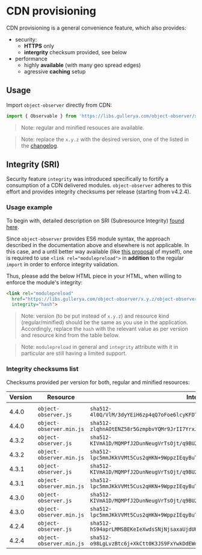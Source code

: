 # CDN provisioning

CDN provisioning is a general convenience feature, which also provides:
- security:
  - __HTTPS__ only
  - __intergrity__ checksum provided, see below
- performance
  - highly __available__ (with many geo spread edges)
  - agressive __caching__ setup

## Usage

Import `object-observer` directly from CDN:
```js
import { Observable } from 'https://libs.gullerya.com/object-observer/x.y.z/object-observer.min.js';
```

> Note: regular and minified resouces are available.

> Note: replace the `x.y.z` with the desired version, one of the listed in the [changelog](changelog.md).

## Integrity (SRI)

Security feature `integrity` was introduced specifically to fortify a consumption of a CDN delivered modules.
`object-observer` adheres to this effort and provides integrity checksums per release (starting from v4.2.4).

### Usage example

To begin with, detailed description on SRI (Subresource Integrity) [found here](https://developer.mozilla.org/en-US/docs/Web/Security/Subresource_Integrity).

Since `object-observer` provides ES6 module syntax, the approach described in the documentation above and elsewhere is not applicable.
In this case, and a until better way available (like [this proposal](https://github.com/tc39/proposal-import-assertions/issues/113) of myself), one is required to use `<link rel="modulepreload">` in __addition__ to the regular `import` in order to enforce integrity validation.

Thus, please add the below HTML piece in your HTML, when willing to enforce the module's integrity:
```html
<link rel="modulepreload" 
  href="https://libs.gullerya.com/object-observer/x.y.z/object-observer.min.js"
  integrity="hash">
```

> Note: version (to be put instead of `x.y.z`) and resource kind (regular/minified) should be the same as you use in the application. Accordingly, replace the `hash` with the relevant value as per version and resource kind from the table below.

> Note: `modulepreload` in general and `integrity` attribute with it in particular are still having a limited support.

### Integrity checksums list

Checksums provided per version for both, regular and minified resources:

| Version | Resource | Integrity checksum (hash) |
|---------|----------|---------------------------|
|<!--INSERT-MARKER-->
| 4.4.0 | `object-observer.js` | `sha512-4l0Q/VlM/3dyYEiH6zp4qQ7oFoe6lcyKFDTU+wJ04LwK9o9hzvBYfmHzFlt4kicfGe4U8u+D+AD3onTQuQBoaw==` |
| 4.4.0 | `object-observer.min.js` | `sha512-zlqhnAOtENZ58r5GzmpbvYQMr9JrII7YrxJ9SEWQXNIZUhL/rZDTm3g0uH1895kbPKv/zIK59XcfrmAWtR/QDA==` |
| 4.3.2 | `object-observer.js` | `sha512-KIVmA1D/MQMPfJ2DunNeugVrTsOjt/q9BU2+C2E4PEMT+Om5kRE8nl/at+zBKbO7yUih/T9VmiQw50mROPfI/A==` |
| 4.3.2 | `object-observer.min.js` | `sha512-lpc5mmJKkVVMt5Cus2qHKN+9WppzIEqyBuT1ROmI2w+dC+RRwi0jB9p0El55Yoh2m5cmDOcXbv3YMyWQd22oZA==` |
| 4.3.1 | `object-observer.js` | `sha512-KIVmA1D/MQMPfJ2DunNeugVrTsOjt/q9BU2+C2E4PEMT+Om5kRE8nl/at+zBKbO7yUih/T9VmiQw50mROPfI/A==` |
| 4.3.1 | `object-observer.min.js` | `sha512-lpc5mmJKkVVMt5Cus2qHKN+9WppzIEqyBuT1ROmI2w+dC+RRwi0jB9p0El55Yoh2m5cmDOcXbv3YMyWQd22oZA==` |
| 4.3.0 | `object-observer.js` | `sha512-KIVmA1D/MQMPfJ2DunNeugVrTsOjt/q9BU2+C2E4PEMT+Om5kRE8nl/at+zBKbO7yUih/T9VmiQw50mROPfI/A==` |
| 4.3.0 | `object-observer.min.js` | `sha512-lpc5mmJKkVVMt5Cus2qHKN+9WppzIEqyBuT1ROmI2w+dC+RRwi0jB9p0El55Yoh2m5cmDOcXbv3YMyWQd22oZA==` |
| 4.2.4 | `object-observer.js` | `sha512-hS94aprLMMSBEKeIeXwdsSNjNjsaxaUjdUH029d5fga93buCNxXMcgusb5ELGUhbzi2qkjfQT8s/6m2PnwvCsQ==` |
| 4.2.4 | `object-observer.min.js` | `sha512-o98LgLvzBtc6j+XkCtt0K3JS9FxYwkDdEWduD1yX8gqRtte1Eg5E8iTfoKzLC+fcB2fYrmzrQM3G2mLm8Z1nOQ==` |
